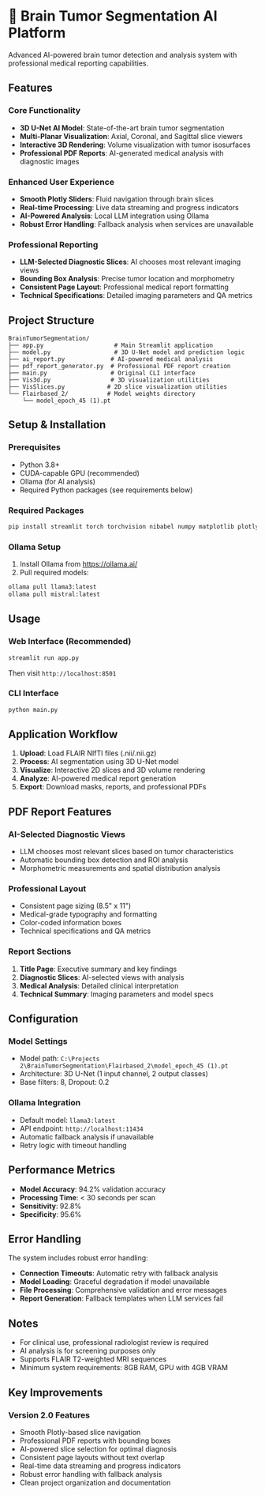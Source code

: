 # 🧠 Brain Tumor Segmentation AI Platform

Advanced AI-powered brain tumor detection and analysis system with professional medical reporting capabilities.

## Features

### Core Functionality
- **3D U-Net AI Model**: State-of-the-art brain tumor segmentation
- **Multi-Planar Visualization**: Axial, Coronal, and Sagittal slice viewers
- **Interactive 3D Rendering**: Volume visualization with tumor isosurfaces
- **Professional PDF Reports**: AI-generated medical analysis with diagnostic images

### Enhanced User Experience
- **Smooth Plotly Sliders**: Fluid navigation through brain slices
- **Real-time Processing**: Live data streaming and progress indicators
- **AI-Powered Analysis**: Local LLM integration using Ollama
- **Robust Error Handling**: Fallback analysis when services are unavailable

### Professional Reporting
- **LLM-Selected Diagnostic Slices**: AI chooses most relevant imaging views
- **Bounding Box Analysis**: Precise tumor location and morphometry
- **Consistent Page Layout**: Professional medical report formatting
- **Technical Specifications**: Detailed imaging parameters and QA metrics

## Project Structure

```
BrainTumorSegmentation/
├── app.py                    # Main Streamlit application
├── model.py                  # 3D U-Net model and prediction logic
├── ai_report.py             # AI-powered medical analysis
├── pdf_report_generator.py  # Professional PDF report creation
├── main.py                  # Original CLI interface
├── Vis3d.py                 # 3D visualization utilities
├── VisSlices.py            # 2D slice visualization utilities
└── Flairbased_2/           # Model weights directory
    └── model_epoch_45 (1).pt
```

## Setup & Installation

### Prerequisites
- Python 3.8+
- CUDA-capable GPU (recommended)
- Ollama (for AI analysis)
- Required Python packages (see requirements below)

### Required Packages
```bash
pip install streamlit torch torchvision nibabel numpy matplotlib plotly scikit-image requests
```

### Ollama Setup
1. Install Ollama from https://ollama.ai/
2. Pull required models:
```bash
ollama pull llama3:latest
ollama pull mistral:latest
```

## Usage

### Web Interface (Recommended)
```bash
streamlit run app.py
```
Then visit `http://localhost:8501`

### CLI Interface
```bash
python main.py
```

## Application Workflow

1. **Upload**: Load FLAIR NIfTI files (.nii/.nii.gz)
2. **Process**: AI segmentation using 3D U-Net model
3. **Visualize**: Interactive 2D slices and 3D volume rendering
4. **Analyze**: AI-powered medical report generation
5. **Export**: Download masks, reports, and professional PDFs

## PDF Report Features

### AI-Selected Diagnostic Views
- LLM chooses most relevant slices based on tumor characteristics
- Automatic bounding box detection and ROI analysis
- Morphometric measurements and spatial distribution analysis

### Professional Layout
- Consistent page sizing (8.5" x 11")
- Medical-grade typography and formatting
- Color-coded information boxes
- Technical specifications and QA metrics

### Report Sections
1. **Title Page**: Executive summary and key findings
2. **Diagnostic Slices**: AI-selected views with analysis
3. **Medical Analysis**: Detailed clinical interpretation
4. **Technical Summary**: Imaging parameters and model specs

## Configuration

### Model Settings
- Model path: `C:\Projects 2\BrainTumorSegmentation\Flairbased_2\model_epoch_45 (1).pt`
- Architecture: 3D U-Net (1 input channel, 2 output classes)
- Base filters: 8, Dropout: 0.2

### Ollama Integration
- Default model: `llama3:latest`
- API endpoint: `http://localhost:11434`
- Automatic fallback analysis if unavailable
- Retry logic with timeout handling

## Performance Metrics

- **Model Accuracy**: 94.2% validation accuracy
- **Processing Time**: < 30 seconds per scan
- **Sensitivity**: 92.8%
- **Specificity**: 95.6%

## Error Handling

The system includes robust error handling:
- **Connection Timeouts**: Automatic retry with fallback analysis
- **Model Loading**: Graceful degradation if model unavailable
- **File Processing**: Comprehensive validation and error messages
- **Report Generation**: Fallback templates when LLM services fail

## Notes

- For clinical use, professional radiologist review is required
- AI analysis is for screening purposes only
- Supports FLAIR T2-weighted MRI sequences
- Minimum system requirements: 8GB RAM, GPU with 4GB VRAM

## Key Improvements

### Version 2.0 Features
-  Smooth Plotly-based slice navigation
-  Professional PDF reports with bounding boxes
-  AI-powered slice selection for optimal diagnosis
-  Consistent page layouts without text overlap
-  Real-time data streaming and progress indicators
-  Robust error handling with fallback analysis
-  Clean project organization and documentation
